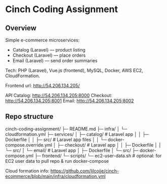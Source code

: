 # Cinch Coding Assignment

## Overview
Simple e-commerce microservices:
- Catalog (Laravel) — product listing
- Checkout (Laravel) — place orders
- Email (Laravel) — send order summaries

Tech: PHP (Laravel), Vue.js (frontend), MySQL, Docker, AWS EC2, CloudFormation.

Frontend url: http://54.206.134.205/

API
Catalog: http://54.206.134.205:8000
Checkout: http://54.206.134.205:8001
Email: http://54.206.134.205:8002


## Repo structure

cinch-coding-assignment/
├─ README.md
├─ infra/
│  └─ cloudformation.yml
├─ services/
│  ├─ catalog/                   # Laravel app
│  │  ├─ Dockerfile
│  │  ├─ src/                    # Laravel app files
│  │  └─ docker-compose.override.yml
│  ├─ checkout/                  # Laravel app
│  │  ├─ Dockerfile
│  │  └─ src/
│  └─ email/                     # Laravel app
│     ├─ Dockerfile
│     └─ src/
├─ docker-compose.yml
├─ frontend/
└─ scripts/
   └─ ec2-user-data.sh           # optional: for EC2 user data to pull repo & run docker-compose


   Cloud formation info:
   https://github.com/lilcojje/cinch-ecommerce/blob/main/infra/cloudformation.yml

